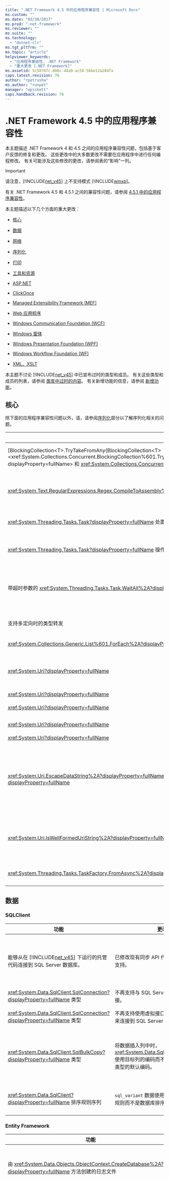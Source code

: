 ```yaml
---
title: ".NET Framework 4.5 中的应用程序兼容性 | Microsoft Docs"
ms.custom: ""
ms.date: "03/30/2017"
ms.prod: ".net-framework"
ms.reviewer: ""
ms.suite: ""
ms.technology: 
  - "dotnet-clr"
ms.tgt_pltfrm: ""
ms.topic: "article"
helpviewer_keywords: 
  - "应用程序兼容性, .NET Framework"
  - "重大更改 [.NET Framework]"
ms.assetid: 5c50747c-806c-44a9-ac58-5bbe12a284fa
caps.latest.revision: 76
author: "rpetrusha"
ms.author: "ronpet"
manager: "wpickett"
caps.handback.revision: 76
---
```

# .NET Framework 4.5 中的应用程序兼容性
本主题描述 .NET Framework 4 和 4.5 之间的应用程序兼容性问题，包括基于客户反馈的修复和更改。 这些更改中的大多数更改不需要在应用程序中进行任何编程修改。 有关可能涉及这些修改的更改，请参阅表的“影响”一列。  
  
> [!IMPORTANT]
>  请注意，[!INCLUDE[net_v45](../../../includes/net-v45-md.md)] 上不支持模式 [!INCLUDE[winxp](../../../includes/winxp-md.md)]。  
  
 有关 .NET Framework 4.5 和 4.5.1 之间的兼容性问题，请参阅 [4.5.1 中的应用程序兼容性](../../../docs/framework/migration-guide/application-compatibility-in-the-net-framework-4-5-1.md)。  
  
 本主题描述以下几个方面的重大更改：  
  
-   [核心](#core)  
  
-   [数据](#sql)  
  
-   [网络](#network)  
  
-   [序列化](#serialize)  
  
-   [打印](#Printing)  
  
-   [工具和资源](#tools)  
  
-   [ASP.NET](#asp)  
  
-   [ClickOnce](#ClickOnce)  
  
-   [Managed Extensibility Framework \(MEF\)](#mef)  
  
-   [Web 应用程序](#web)  
  
-   [Windows Communication Foundation \(WCF\)](#wcf)  
  
-   [Windows 窗体](#winForms)  
  
-   [Windows Presentation Foundation \(WPF\)](#wpf)  
  
-   [Windows Workflow Foundation (WF)](../../../docs/framework/migration-guide/application-compatibility-in-the-net-framework-4-5.md#wwf)  
  
-   [XML、XSLT](#xml)  
  
 本主题不讨论 [!INCLUDE[net_v45](../../../includes/net-v45-md.md)] 中已宣布过时的类型和成员。 有关这些类型和成员的列表，请参阅 [类库中过时的内容](../../../docs/framework/whats-new/whats-obsolete.md)。 有关新增功能的信息，请参阅 [新增功能](../../../docs/framework/whats-new/index.md)。  
  
<a name="core"></a>   
## 核心  
 除下面的应用程序兼容性问题以外，请，请参阅[序列化](#serialize)部分以了解序列化相关的问题。  
  
|功能|更改|影响|  
|--------|--------|--------|  
|[BlockingCollection\<T\>.TryTakeFromAny\(BlockingCollection\<T\>\<xref:System.Collections.Concurrent.BlockingCollection%601.TryTakeFromAny%28System.Collections.Concurrent.BlockingCollection%7B%600%7D%5B%5D%2C%600%40%29?displayProperty=fullName> 和 <xref:System.Collections.Concurrent.BlockingCollection%601.TakeFromAny%2A?displayProperty=fullName> 方法|[BlockingCollection\<T\>.TryTakeFromAny\(BlockingCollection\<T\>\<xref:System.Collections.Concurrent.BlockingCollection%601.TryTakeFromAny%28System.Collections.Concurrent.BlockingCollection%7B%600%7D%5B%5D%2C%600%40%29?displayProperty=fullName> 方法不再返回 \-1 或不再引发异常。 如果其中一个集合标记为已完成，则 <xref:System.Collections.Concurrent.BlockingCollection%601.TakeFromAny%2A?displayProperty=fullName> 方法将不再引发异常。|当其中一个集合为空或已完成，但其他集合仍具有可检索的项时，可通过此更改来使用这些集合。|  
|<xref:System.Text.RegularExpressions.Regex.CompileToAssembly%2A?displayProperty=fullName>|如果已编译的正则表达式的程序集使用 [!INCLUDE[net_v45](../../../includes/net-v45-md.md)] 生成但却面向 [!INCLUDE[net_v40_short](../../../includes/net-v40-short-md.md)]，则在安装了 [!INCLUDE[net_v40_short](../../../includes/net-v40-short-md.md)] 的系统上尝试使用该程序集的正则表达式之一时，将引发异常。|若要解决此问题，可执行下列操作之一：<br /><br /> 使用 [!INCLUDE[net_v40_short](../../../includes/net-v40-short-md.md)] 生成包含正则表达式的程序集。<br /><br /> 使用已解释的正则表达式。|  
|<xref:System.Threading.Tasks.Task?displayProperty=fullName> 处置|除 `Task.IAsyncResult.AsyncWaitHandle` 之外，<xref:System.Threading.Tasks.Task?displayProperty=fullName> 方法在处置对象后不再引发 <xref:System.ObjectDisposedException> 异常。|此更改支持缓存任务的使用。 例如，方法会返回一个缓存任务来表示已完成的操作，而不是分配新任务。 在以前的 .NET Framework 版本中无法执行此操作，因为任务的任何使用者都可以处置它（呈现为不可用）。|  
|<xref:System.Threading.Tasks.Task?displayProperty=fullName> 操作中未观察到的异常|由于 <xref:System.Threading.Tasks.Task?displayProperty=fullName> 类表示异步操作，它捕获在异步处理过程中出现的所有非严重异常。 在 [!INCLUDE[net_v45](../../../includes/net-v45-md.md)] 中，如果未观察到异常，且代码绝不会等待任务，则异常将不再在终结器线程上传播并在垃圾回收期间不会导致进程崩溃。|此更改增强了使用 <xref:System.Threading.Tasks.Task> 类执行未观察到的异步处理的应用程序的可靠性。 前面的行为可通过为 <xref:System.Threading.Tasks.TaskScheduler.UnobservedTaskException?displayProperty=fullName> 事件提供相应的处理程序来还原。|  
|带超时参数的 <xref:System.Threading.Tasks.Task.WaitAll%2A?displayProperty=fullName> 方法|在 [!INCLUDE[net_v40_long](../../../includes/net-v40-long-md.md)] 中，这些方法的行为不一致。 当超时到期时，如果在调用此方法之前已完成或已取消一个或多个任务，则此方法会引发 <xref:System.AggregateException> 异常。 在超时到期时，如果在调用此方法之前尚未完成或取消任何任务，但在调用此方法之后，一个或多个任务进入了这些状态，则该方法返回 `false`。<br /><br /> 在 [!INCLUDE[net_v45](../../../includes/net-v45-md.md)] 中，如果当超时间间隔到期时仍有任务在运行，则这些方法重载将返回 `false`；仅当取消某个输入任务（无论是在方法调用之前还是之后取消）且没有任务仍在运行时，它们将引发 <xref:System.AggregateException> 异常。|此更改可使方法的行为一致。 但是，对于应用程序代码来说，当至少一个任务出现问题或在超时过期前已被取消时，该代码可能（但可能性不大）依赖于支持超时的 <xref:System.Threading.Tasks.Task.WaitAll%2A?displayProperty=fullName> 重载来引发异常。 在这种情况下，<xref:System.Threading.Tasks.Task.IsCanceled%2A?displayProperty=fullName> 属性可用于相同的目的。|  
|支持多定向时的类型转发|利用新的 CodeDOM 功能，编译器可以针对 mscorlib.dll 的目标版本而不是 mscorlib.dll 的 [!INCLUDE[net_v45](../../../includes/net-v45-md.md)] 版本进行编译。|在 CodeDOM 查找已转发的类型的两个定义时，此更改将阻止编译器警告（以及将警告视为错误的情况下的编译失败）。 仅在单个位置混合不同的引用程序集版本时，此更改才可能产生意外的副作用。|  
|<xref:System.Collections.Generic.List%601.ForEach%2A?displayProperty=fullName>|如果修改了集合中的元素，则枚举器会引发 <xref:System.InvalidOperationException> 异常。|此更改仅适用于面向 [!INCLUDE[net_v45](../../../includes/net-v45-md.md)] 的应用程序，且应不会产生负面影响。 这将保护数据完整性并更有可能标识争用情况。|  
|<xref:System.Uri?displayProperty=fullName>|对国际资源标识符 \(IRI\) 分析进行的两项更改会影响面向 [!INCLUDE[net_v45](../../../includes/net-v45-md.md)] 的应用程序中的 URI：<br /><br /> 默认情况下，启用 [\<iriParsing\>](../../../docs/framework/configure-apps/file-schema/network/iriparsing-element-uri-settings.md)，且无法关闭。 以前，它在默认情况下是禁用的。<br /><br /> 将不再对 URI 的非宿主部分执行 Unicode 范式 C \(NFC\)。 以前，当启用 `<iriParsing>` 时，会对整个 URI 执行 NFC。|包含非 NFC（范式 C）的规范化文件名称的 URI 将不是规范化的范式 C。 如果 IRI 分析使用非规范化的字符串来访问具有规范化文件名的文件，可能会导致应用程序失败。 这只会影响面向 [!INCLUDE[net_v45](../../../includes/net-v45-md.md)] 的应用程序。|  
|<xref:System.Uri?displayProperty=fullName>|无效的 `mailto:` URL 会引发 <xref:System.Uri> 类构造函数中的异常。|这只会影响将重新编译且面向 [!INCLUDE[net_v45](../../../includes/net-v45-md.md)] 的应用程序。|  
|<xref:System.Uri?displayProperty=fullName>|在面向 [!INCLUDE[net_v45](../../../includes/net-v45-md.md)] 的应用程序中，将保留原始 URL 字符串（例如，`http://www.proseware.com/LLC./About.aspx`）中路径段末端的尾随点。 （请注意，已移除只包含一个或两个点的路径段（例如 `http://www.proseware.com/..` 或 `http://www.proseware.com/./default.htm`），但保留了含有两个以上连续点的路径段（例如 `http://localhost/dir1/.../dir2`）。|此更改仅影响面向 [!INCLUDE[net_v45](../../../includes/net-v45-md.md)] 的应用程序。 依赖将被移除的尾随点的应用程序可能会失败。|  
|<xref:System.Uri?displayProperty=fullName>|在面向 [!INCLUDE[net_v45](../../../includes/net-v45-md.md)] 的应用程序中，允许 `file://` URI 中的查询；? 字符不转译，因为它解释为路径的一部分。|此更改仅影响面向 [!INCLUDE[net_v45](../../../includes/net-v45-md.md)] 的应用程序。 依赖转译 ?  字符的应用程序可能会失败。|  
|<xref:System.Uri?displayProperty=fullName>|在面向 [!INCLUDE[net_v45](../../../includes/net-v45-md.md)] 的应用程序中，从 U\+0080 到 U\+009F 的 Unicode 控制字符被错误编码。|通常，URI 中不使用 Unicode 控制字符。|  
|<xref:System.Uri.EscapeDataString%2A?displayProperty=fullName>、<xref:System.Uri.EscapeUriString%2A?displayProperty=fullName> 和 <xref:System.Uri.UnescapeDataString%2A?displayProperty=fullName>|保留字符和非保留字符的列表现在支持 [RFC 3986](http://tools.ietf.org/html/rfc3986)。|具体更改：<br /><br /> <xref:System.Uri.EscapeDataString%2A> 根据 RFC 3986 转义保留字符。<br /><br /> <xref:System.Uri.EscapeUriString%2A> 未转义保留字符。<br /><br /> 如果 <xref:System.Uri.UnescapeDataString%2A> 遇到无效的转义序列，则它不会引发异常。<br /><br /> 未保留的转义字符已取消转义。|  
|<xref:System.Uri.IsWellFormedUriString%2A?displayProperty=fullName>|从 .NET Framework 4.5 开始，始终认为字符串的格式正确，符合 [RFC 3986](http://tools.ietf.org/html/rfc3986) 和 [RFC 3987](http://tools.ietf.org/html/rfc3987)。 在 .NET framework 以前的版本中，仅当已启用 URI 解析和 IDN 解析时，才认为字符格式正确，符合 RFC 3986 和 RFC 3987。|对于面向 .NET Framework 4.5 或更高版本的应用，此方法针对某些面向 NET Framework 早期版本的应用视为格式正确的 URI 返回 `false`。 例如，第一段中含冒号的相对 URI（如“2013.05.29\_14:33:41”）不再视为是正确的格式。<br /><br /> 请注意，此更改仅影响面向 .NET Framework 4.5 或更高版本的应用。|  
|<xref:System.Threading.Tasks.TaskFactory.FromAsync%2A?displayProperty=fullName>|现在可以通过 <xref:System.Threading.Tasks.TaskFactory.FromAsync%2A?displayProperty=fullName> 访问 <xref:System.IAsyncResult.CompletedSynchronously%2A?displayProperty=fullName> 属性。 错误的 <xref:System.IAsyncResult.CompletedSynchronously%2A?displayProperty=fullName> 实现可能会导致 <xref:System.Threading.Tasks.TaskFactory.FromAsync%2A?displayProperty=fullName> 方法调用中出现未定义的行为。|如果 <xref:System.IAsyncResult.CompletedSynchronously%2A?displayProperty=fullName> 属性的实现错误地返回 `true`，则该结果任务将无法完成。|  
  
<a name="sql"></a>   
## 数据  
  
### SQLClient  
  
|功能|更改|影响|  
|--------|--------|--------|  
|能够从在 [!INCLUDE[net_v45](../../../includes/net-v45-md.md)] 下运行的托管代码连接到 SQL Server 数据库。|已修改现有同步 API 代码路径来添加异步支持。|存在非 IFS Winsock 基本服务提供程序 \(BSP\) 或分层服务提供程序 \(LSP\) 可能会影响连接到 SQL Server 的能力。 有关详细信息，请参阅 Microsoft 支持网站上的[安装非 IFS LSP 时，SetFileCompletionNotificationModes API 导致 IO 完成端口无法正常工作](http://go.microsoft.com/fwlink/p/?LinkId=256032)。|  
|<xref:System.Data.SqlClient.SqlConnection?displayProperty=fullName> 类型|不再支持与 SQL Server 1997 数据库的连接。|在 [!INCLUDE[net_v45](../../../includes/net-v45-md.md)] 下运行的应用程序无法连接到 SQL Server 1997 数据库。|  
|<xref:System.Data.SqlClient.SqlConnection?displayProperty=fullName> 类型|不再支持使用虚拟接口适配器 \(VIA\) 协议来连接到 SQL Server 数据库。|在 [!INCLUDE[net_v45](../../../includes/net-v45-md.md)] 下运行的应用程序无法使用 VIA 连接到 SQL Server 数据库。|  
|<xref:System.Data.SqlClient.SqlBulkCopy?displayProperty=fullName> 类型|将数据插入列中时，<xref:System.Data.SqlClient.SqlBulkCopy> 使用目标列的编码而不是 `VARCHAR` 和 `CHAR` 类型的默认编码。|在目标列未使用默认编码时，此更改会消除使用此默认编码所引起的数据损坏的可能性。 在极少数情况下，如果对编码进行的更改所生成的数据过大而无法适应目标列，则现有应用程序可能会引发 <xref:System.Data.SqlClient.SqlException> 异常。|  
|<xref:System.Data.SqlClient?displayProperty=fullName> 排序规则序列|`sql_variant` 数据使用 `sql_variant` 排序规则而不是数据库排序规则。|如果数据库排序规则与 `sql_variant` 排序规则不同，则此更改将解决可能的数据损坏。 依赖损坏的数据的应用程序可能会失败。|  
  
### Entity Framework  
  
|功能|更改|影响|  
|--------|--------|--------|  
|由 <xref:System.Data.Objects.ObjectContext.CreateDatabase%2A?displayProperty=fullName> 方法创建的日志文件|当直接调用 <xref:System.Data.Objects.ObjectContext.CreateDatabase%2A> 方法或通过使用 Code First 与 SqlClient 提供程序以及连接字符串中的 `AttachDBFilename` 值来调用此方法时，它将创建一个名为 *filename*\_log.ldf 而非 *filename*.ldf 的日志文件（其中 *filename* 是 `AttachDBFilename` 值所指定的文件的名称）。|此更改通过提供根据 SQL Server 规范命名的日志文件来改进调试。 它应该不会产生意外的副作用。|  
|数据定义语言 \(DDL\) API|指定 `AttachDBFilename` 时，DDL API 的行为具有如下所示的更改：<br /><br /> 连接字符串不需要指定 `Initial Catalog` 值。 以前需要 `AttatchDBFilename` 和 `Initial Catalog`。<br /><br /> 如果指定了 `AttatchDBFilename` 和 `Initial Catalog` 并且给定 MDF 文件存在，则 <xref:System.Data.Objects.ObjectContext.DatabaseExists%2A?displayProperty=fullName> 方法会返回 `true`。 以前，它会返回 `false`。<br /><br /> 如果指定了 `AttatchDBFilename` 和 `Initial Catalog` 且给定 MDF 文件存在，则调用 <xref:System.Data.Objects.ObjectContext.DeleteDatabase%2A?displayProperty=fullName> 方法会删除文件。<br /><br /> 如果在连接字符串指定一个 <xref:System.Data.Objects.ObjectContext.DeleteDatabase%2A?displayProperty=fullName> 值，且不存在 MDF 和 `AttachDBFilename` 时调用 `Initial Catalog`，则该方法将引发 <xref:System.InvalidOperationException> 异常。 以前，它会引发 <xref:System.Data.SqlClient.SqlException> 异常。|利用这些更改，可以更轻松地生成使用 DDL API 的工具和应用程序。 这些更改会影响以下方案中的应用程序兼容性：<br /><br /> 如果 `DROP DATABASE` 返回 <xref:System.Data.Objects.ObjectContext.DeleteDatabase%2A?displayProperty=fullName>，则用户会编写直接执行 <xref:System.Data.Objects.ObjectContext.DatabaseExists%2A?displayProperty=fullName> 命令而不是调用 `true` 的代码。 如果未附加数据库但存在 MDF 文件，则会中断现有代码。<br /><br /> 用户编写希望 <xref:System.Data.Objects.ObjectContext.DeleteDatabase%2A?displayProperty=fullName> 方法在 <xref:System.Data.SqlClient.SqlException> 和 MDF 文件不存在时引发 <xref:System.InvalidOperationException> 异常而非 `Initial Catalog` 异常的代码。|  
|<xref:System.Data.Objects.ObjectContext.CreateDatabase%2A?displayProperty=fullName> 和 <xref:System.Data.Common.DbProviderServices.CreateDatabase%2A?displayProperty=fullName> 方法|如果在创建空数据库后无法创建数据库对象，则该方法会尝试删除数据库创建并传播原始的 <xref:System.Data.SqlClient.SqlException> 异常。 如果尝试删除数据库失败，则该方法将引发 <xref:System.InvalidOperationException> 异常。|此更改将阻止创建不可用的空数据库。 由于成功删除数据库将传播原始的 <xref:System.Data.SqlClient.SqlException> 异常，因此异常处理可更改一些内容。|  
|<xref:System.Data.Objects.ObjectContext.Translate%2A?displayProperty=fullName> 和 <xref:System.Data.Objects.ObjectContext.ExecuteStoreQuery%2A?displayProperty=fullName> 方法|如果 `T` 是枚举类型，则此方法将正确返回数据库中的数据。  以前不支持枚举类型，因此结果总是转换为零或转换为枚举类型。 Entity Framework 不支持的基础类型，如 <xref:System.UInt16>、<xref:System.UInt32> 和 <xref:System.UInt64>；仍返回零或被转换为含基础值零的枚举类型。|枚举支持是 [!INCLUDE[net_v45](../../../includes/net-v45-md.md)] 中 Entity Framework 的新增功能。 但是，如果开发人员代码取决于为零的结果，则会由于特定代码导致应用程序错误。|  
  
### LINQ  
  
|功能|更改|影响|  
|--------|--------|--------|  
|<xref:System.Linq.Enumerable.Empty%2A?displayProperty=fullName> 方法|该方法返回缓存的内部实例，而不是返回新的 <xref:System.Collections.Generic.IEnumerable%601> 类型。|此更改可增强性能。 但是，依赖于从多个对 <xref:System.Linq.Enumerable.Empty%2A?displayProperty=fullName> 的调用中获取两个唯一空类型的代码将失败。|  
  
<a name="network"></a>   
## 网络  
  
|功能|更改|影响|  
|--------|--------|--------|  
|<xref:System.Net.PeerToPeer.Collaboration?displayProperty=fullName> 命名空间的类型和成员|类型和成员在 [!INCLUDE[win8](../../../includes/win8-md.md)] 上不受支持。 尝试调用它们会引发 <xref:System.PlatformNotSupportedException> 异常。|应用程序不能再使用 [!INCLUDE[win8](../../../includes/win8-md.md)] 上的这些类型和成员。|  
|<xref:System.Net.Mail.MailMessage> 对象的序列化和反序列化。|在 .NET Framework 4.5 中，电子邮件可以包含非 ASCII 字符。 在 .NET Framework 4 中，仅支持 ASCII 字符。|包含非 ASCII 字符并在 .NET Framework 4.5 下序列化的 <xref:System.Net.Mail.MailMessage> 对象不能在 .NET Framework 4 下进行反序列化。|  
  
<a name="Printing"></a>   
## 打印  
  
|功能|更改|影响|  
|--------|--------|--------|  
|<xref:System.Printing.PrintSystemJobInfo.JobStream%2A?displayProperty=fullName>|此属性将公开打印作业的流，并允许用户通过写入该流将原始数据发送到基础操作系统打印组件。<br /><br /> 从 Windows 操作系统的 Windows 8 和更高版本上的 .NET Framework 4.5 开始，写入到此流的数据必须采用作为包流的 XPS 格式。|若要输出打印内容，可以执行下列任一操作：<br /><br /> 使用 <xref:System.Windows.Xps.XpsDocumentWriter> 类输出打印内容。 这是建议的替代项。<br /><br /> 确保发送给 <xref:System.Printing.PrintSystemJobInfo.JobStream%2A?displayProperty=fullName> 属性返回的流的数据作为包流采用 XPS 格式。|  
  
<a name="serialize"></a>   
## 序列化  
  
|功能|更改|影响|  
|--------|--------|--------|  
|使用 <xref:System.Xml.Serialization.XmlSerializer> 类进行序列化|在 WCF 4.5 中，对 <xref:System.Xml.Serialization.XmlSerializer> 类进行了优化以消除它对 C\# 编译器的依赖。 此更改为冷启动方案带来了显著的性能提升。|此更改可能在 WCF 4 中编译而针对 WCF 4.5 运行的 XML 序列化代码中引发问题。 如果在 WCF 4.5 中运行现有 XML 序列化代码时遇到任何问题，请使用下面的配置元素还原为 WCF 4 中的 XmlSerializer 行为：<br /><br /> `<configuration>    <system.xml.serialization>    <xmlSerializer useLegacySerializerGeneration="true"/>    </system.xml.serialization> </configuration>`|  
|使用 <xref:System.Runtime.Serialization.Formatters.Soap.SoapFormatter?displayProperty=fullName> 类进行的序列化和反序列化|使用 <xref:System.Runtime.Serialization.Formatters.Soap.SoapFormatter> 的序列化可以编码对象的内部状态，不能保证不同版本的 .NET Framework 会具有相同的对象内部状态。  存在差异时，在某个版本的 .NET Framework 中进行序列化的内容在其他版本的 .NET Framework 上进行反序列化时可能会失败。|<xref:System.Runtime.Serialization.Formatters.Soap.SoapFormatter> 类不保证版本间的兼容性。 请改用 <xref:System.Runtime.Serialization.Formatters.Binary.BinaryFormatter?displayProperty=fullName> 和 <xref:System.Runtime.Serialization.NetDataContractSerializer?displayProperty=fullName> 类。|  
  
<a name="tools"></a>   
## 工具和资源  
  
|功能|更改|影响|  
|--------|--------|--------|  
|MSBuild|当你在命令提示符处运行 MSBuild 时，它将遵从禁用特定项目的生成的解决方案配置文件。|在由 Visual Studio 调用和在命令提示符处运行时，MSBuild 的行为是相同的。 不必创建单独的解决方案或移除解决方案中的项目便可在解决方案中生成项目的子集。|  
|MSBuild|MSBuild 项目文件中的 `TreatAsLocalProperty` 属性可防止在全局级重写特定属性，包括 `OutDir` 属性。|如果 `OutDir` 是导入 MS.Common.Targets 文件后被重写的全局属性，则对 `OutDir` 属性的重写可能导致潜在中断。|  
|Windows 错误报告：Watson 存储桶|托管崩溃基于若干条件（其中一个是程序集版本）进行分类。 在 [!INCLUDE[net_v45](../../../includes/net-v45-md.md)] 中，使用文件版本而不是程序集版本。|由于程序集版本只在主要版本之间更改，因此使用文件版本（而不是程序集版本）作为能使你确定已包含在托管崩溃中的程序集的特定版本的类别。|  
|MSBuild|来自 <xref:Microsoft.Build.Evaluation.ProjectCollection?displayProperty=fullName> 集合中项目的数据不会由垃圾回收器自动回收。|如果你将项目显示加载到 <xref:Microsoft.Build.Evaluation.ProjectCollection> 集合中，则应该为集合中的每个成员调用 <xref:Microsoft.Build.Evaluation.ProjectCollection.UnloadProject%28Microsoft.Build.Evaluation.Project%29> 方法。|  
  
<a name="asp"></a>   
## ASP.NET  
  
|功能|更改|影响|  
|--------|--------|--------|  
|ASP.NET IIS 注册工具 \(aspnet\_regiis.exe\)|在 [!INCLUDE[win8](../../../includes/win8-md.md)] 上，不支持用于安装和卸载 ASP.NET 的 `–i` 和 `–u` 选项。|若要安装或卸载带 IIS 8 的 ASP.NET 4.5，请使用**“打开或关闭 Windows 功能”**对话框、服务器管理工具或 `dism.exe` 命令行工具。|  
|<xref:System.Web.UI.WebControls.EntityDataSource?displayProperty=fullName> 控件|<xref:System.Web.UI.Page.LoadComplete?displayProperty=fullName> 事件不再导致 <xref:System.Web.UI.WebControls.EntityDataSource?displayProperty=fullName> 控件针对 create\/update\/delete 参数的更改来调用数据绑定。|此更改消除到数据库的外来行程，防止重置控件的值，并生成与其他数据控件一致的行为，例如 <xref:System.Web.UI.WebControls.SqlDataSource> 和 <xref:System.Web.UI.WebControls.ObjectDataSource>。 在应用程序依赖于在 <xref:System.Web.UI.Page.LoadComplete?displayProperty=fullName> 事件中调用数据绑定的极少数情况下，此更改会产生不同的行为。|  
|<xref:System.Net.WebUtility.HtmlDecode%2A?displayProperty=fullName>、<xref:System.Net.WebUtility.UrlDecode%2A?displayProperty=fullName> 和 [System.Web.Helpers.Json.Decode](https://msdn.microsoft.com/library/system.web.helpers.json.decode.aspx) 方法|默认情况下，解码方法不再将无效的输入序列解码为无效的 UTF\-16 字符串。 相反，它们将返回原始的输入。|仅当你存储二进制数据而不是字符串中的 UTF\-16 数据时，解码器输出中的更改才会起作用。 若要显式控制此行为，请将 `aspnet:AllowRelaxedUnicodeDecoding` 元素的  of the [\<appSettings\>](http://msdn.microsoft.com/zh-cn/0d65a3f1-c522-423d-89b6-44921b6daebb) 特性设置为 `true` 以允许旧行为，或设置为 `false` 以允许当前行为。|  
|<xref:System.Net.WebUtility.HtmlEncode%2A?displayProperty=fullName> 方法|对于面向 [!INCLUDE[net_v45](../../../includes/net-v45-md.md)] 的应用程序，当基本多语言平面 \(BMP\) 外的字符传递给 <xref:System.Net.WebUtility.HtmlDecode%2A?displayProperty=fullName> 方法时，这些字符可正确往返。|此更改不应对当前应用程序有任何影响。 若要还原原始行为，请将 [\<httpRuntime\>](http://msdn.microsoft.com/library/e1f13641\(v=vs.100\).aspx) 元素的 `targetFramework` 特性设置为“4.5”以外的字符串。 还可以设置 `unicodeEncodingConformance` 配置元素的 `unicodeDecodingConformance` 和 `<webUtility>` 特性以单独控制 .NET Framework 的目标版本的行为。|  
|<xref:System.Web.HttpRequest.ContentEncoding%2A?displayProperty=fullName> 属性|禁止 UTF\-7 编码。|在某些情况下，取决于传入的 UTF\-7 数据的应用程序数据将不会正确解码。 这应该很少见，但可以使用 `aspnet:AllowUtf7RequestContentEncoding`[\<appSettings\>](http://msdn.microsoft.com/zh-cn/0d65a3f1-c522-423d-89b6-44921b6daebb) 元素的  特性来还原旧行为。|  
|<xref:System.Web.HttpUtility.JavaScriptStringEncode%2A?displayProperty=fullName>|从 [!INCLUDE[net_v45](../../../includes/net-v45-md.md)] 开始，该方法可转义 \(&\) 符。|如果你的应用程序依赖于此方法以前的行为，可将 `aspnet:JavaScriptDoNotEncodeAmpersand` 设置添加到配置文件中的 [ASP.NET appSettings 元素](http://msdn.microsoft.com/zh-cn/bb60e711-0669-4118-a54d-8dd71e009a00)中。|  
|<xref:System.Web.Security.MachineKey.Encode%2A?displayProperty=fullName> 和 <xref:System.Web.Security.MachineKey.Decode%2A?displayProperty=fullName> 方法|这些方法现在已过时。|调用这些方法的代码编译会产生编译器警告。 建议的替代项为 <xref:System.Web.Security.MachineKey.Protect%2A?displayProperty=fullName> 和 <xref:System.Web.Security.MachineKey.Unprotect%2A?displayProperty=fullName>。|  
  
<a name="ClickOnce"></a>   
## ClickOnce  
  
|功能|更改|影响|  
|--------|--------|--------|  
|通过 ClickOnce 使用 SHA\-256 代码签名证书发布的应用。|使用 SHA256 对可执行文件签名。 以前，无论代码签名证书是 SHA\-1 还是 SHA\-256，都使用 SHA1 进行签名。 这适用于：<br /><br /> 使用 Visual Studio 2012 或更高版本生成的所有应用程序。<br /><br /> 使用 Visual Studio 2010 或更早版本在安装了 .NET Framework 4.5 的系统上生成的应用程序。<br /><br /> 此外，如果安装了 .NET Framework 4.5 或更高版本，则 ClickOnce 清单也会采用 SHA\-256 签名，因为 SHA\-256 证书与编译所采用的 .NET Framework 版本无关。|更改 ClickOnce 可执行文件的签名仅影响 Windows Server 2003 系统；它们需要安装 [KB 938397](http://support.microsoft.com/kb/938397)。<br /><br /> 即使应用是面向 .NET Framework 4 或早期版本，对使用 SHA\-256 签名的清单进行更改，将引入依赖 .NET Framework 4.5 或更高版本的运行时。 此问题已在 Visual Studio 2013 Update 3 和 [!INCLUDE[net_v46](../../../includes/net-v46-md.md)] 中解决。 有关 [!INCLUDE[net_v46](../../../includes/net-v46-md.md)] 解决方法，请参阅 [运行时更改](../../../docs/framework/migration-guide/runtime-changes-in-the-net-framework-4-6.md)。|  
  
<a name="mef"></a>   
## Managed Extensibility Framework \(MEF\)  
  
|功能|更改|影响|  
|--------|--------|--------|  
|<xref:System.ComponentModel.Composition.Primitives.ComposablePartCatalog?displayProperty=fullName> 及其派生类|从 [!INCLUDE[net_v45](../../../includes/net-v45-md.md)] 开始，MEF 目录实现 <xref:System.Collections.IEnumerable>，因此不能再用于创建序列化程序（<xref:System.Xml.Serialization.XmlSerializer> 对象）。|尝试对 MEF 目录进行序列化会引发异常。|  
  
<a name="web"></a>   
## Web 应用程序  
  
|功能|更改|影响|  
|--------|--------|--------|  
|承载来自 .NET Framework 1.1 和 2.0 的控件的托管浏览器|Internet Explorer 中阻止对这些控件的承载。|Internet Explorer 将无法启动使用用于承载控件的托管浏览器的应用程序。 通过将注册表子项 HKLM\/SOFTWARE\/MICROSOFT\/.NETFramework 的 EnableIEHosting 值设置为 1（针对 x86 系统和 x64 系统的 32 位进程），并将注册表子项 HKLM\/SOFTWARE\/Wow6432Node\/Microsoft\/.NETFramework 的 EnableIEHosting 值设置为 1（针对 x64 系统的 64 位进程），可还原之前的行为。|  
  
<a name="wcf"></a>   
## Windows Communication Foundation \(WCF\)  
 除下面的应用程序兼容性问题以外，请，请参阅[序列化](#serialize)部分以了解序列化相关的问题。  
  
|功能|更改|影响|  
|--------|--------|--------|  
|超过 `maxRequestLength`（在 ASP.NET 中）或 `maxReceivedMessageSize`（在 WCF 中）的 Internet Information Services \(IIS\) 或 ASP.NET 开发服务器中所承载的 WCF Web 服务中的消息|HTTP 状态代码已从 400（错误的请求）更改为 413（请求实体太大），超过 `maxRequestLength` 或 `maxReceivedMessageSize` 设置的消息将引发 <xref:System.ServiceModel.ProtocolException> 异常。 这包括转换模式为 <xref:System.ServiceModel.TransferMode> 的情况。|在信息长度超过 ASP.NET 或 WCF 所允许的限制的情况下，此更改有利于调试。<br /><br /> 你必须基于 HTTP 400 状态代码修改执行处理的任何代码。|  
|OData URL 中的 `Replace`|默认情况下，禁用 OData URL 中的 `Replace` 方法。|如果禁用 OData `Replace`（现为默认设置），用户请求将引发异常，且请求会失败。|  
|<xref:System.ServiceModel.Web.WebServiceHost?displayProperty=fullName>|如果显式终结点已由应用程序代码添加，则 <xref:System.ServiceModel.Web.WebServiceHost?displayProperty=fullName> 对象不再添加默认终结点。|如果客户端应用程序尝试连接到默认情况下不再添加的终结点，将发生 HTTP 错误。|  
  
<a name="winForms"></a>   
## Windows 窗体  
  
|功能|更改|影响|  
|--------|--------|--------|  
|System.Drawing.dll|程序集的 `CheckForOverflowUnderflow` 属性设置为 `true`。|之前在发生溢出时，结果会在不提示的情况下被截断。 现在引发了 <xref:System.OverflowException> 异常。|  
|<xref:System.Drawing.Imaging.EncoderParameter.%23ctor%28System.Drawing.Imaging.Encoder%2CSystem.Int32%2CSystem.Int32%2CSystem.Int32%29?displayProperty=fullName> 构造函数|此构造函数已弃用。|构造函数不能在 64 位系统上运行。 请改用 <xref:System.Drawing.Imaging.EncoderParameter.%23ctor%28System.Drawing.Imaging.Encoder%2CSystem.Int32%2CSystem.Drawing.Imaging.EncoderParameterValueType%2CSystem.IntPtr%29?displayProperty=fullName> 构造函数。|  
  
<a name="wpf"></a>   
## Windows Presentation Foundation \(WPF\)  
 除下面的应用程序兼容性问题以外，请，请参阅[序列化](#serialize)部分以了解序列化相关的问题。  
  
|功能|更改|影响|  
|--------|--------|--------|  
|<xref:System.Windows.Controls.Primitives.TextBoxBase.UndoLimit%2A?displayProperty=fullName> 属性|针对 <xref:System.Windows.Controls.TextBox> 和 <xref:System.Windows.Controls.RichTextBox> 类的撤消操作的最大次数的默认限制已从 \-1（无限制）更改为 100。|此更改不应有负面影响。 但是，你可以在实例化该控件后显式设置 <xref:System.Windows.Controls.Primitives.TextBoxBase.UndoLimit%2A> 属性。|  
|<xref:System.Windows.Controls.PageRangeSelection?displayProperty=fullName> 枚举|已将 <xref:System.Windows.Controls.PageRangeSelection> 和 <xref:System.Windows.Controls.PageRangeSelection> 成员添加到枚举中。|此更改不应对现有应用程序有任何影响。 默认值为使用此枚举的现有成员的 <xref:System.Windows.Controls.PageRangeSelection?displayProperty=fullName>。|  
|<xref:System.Windows.DataTemplate> 元素|<xref:System.Windows.DataTemplate> 元素现在显示在 UI 自动化 \(UIA\) 树的控件视图中。|此更改将提高可访问性。 但是，它会影响依赖之前的 UIA 树结构来定位相邻元素的测试工具。|  
|<xref:System.Windows.Controls.TextBox.Text%2A?displayProperty=fullName> 属性及其将绑定到的属性之间的同步|在某些情况下，如果在数据绑定的写入操作期间修改属性，则 <xref:System.Windows.Controls.TextBox.Text%2A?displayProperty=fullName> 属性会反映数据绑定属性值的以前的值。|这不应有负面影响。 不过，你可以通过将 <xref:System.Windows.FrameworkCompatibilityPreferences.KeepTextBoxDisplaySynchronizedWithTextProperty%2A?displayProperty=fullName> 属性设置为 `false` 来还原以前的行为。|  
|<xref:System.Windows.Controls.TextBox?displayProperty=fullName> 属性|当 <xref:System.Windows.Controls.TextBox?displayProperty=fullName> 控件处于非活动状态时，框中已选定的文本将以与文本框处于活动状态时的颜色不同的颜色显示。|你可以通过将 <xref:System.Windows.FrameworkCompatibilityPreferences.AreInactiveSelectionHighlightBrushKeysSupported%2A?displayProperty=fullName> 属性设置为 `false` 来还原以前的行为。|  
|<xref:System.Windows.Controls.Primitives.MultiSelector.SelectedItems%2A?displayProperty=fullName>|如果派生自 <xref:System.Windows.Controls.Primitives.MultiSelector>，并且 <xref:System.Windows.Controls.Primitives.MultiSelector.CanSelectMultipleItems%2A> 设置为 `true` 的控件在其 <xref:System.Windows.Controls.Primitives.MultiSelector.SelectedItems%2A?displayProperty=fullName> 集合中有重复项，则这些重复项将多次出现。 从数据源中删除这些项（例如，通过调用 `Items.Clear`）无法将它们从 <xref:System.Windows.Controls.Primitives.MultiSelector.SelectedItems%2A?displayProperty=fullName> 集合中删除，只会删除第一个实例。<br /><br /> 随后使用 <xref:System.Windows.Controls.Primitives.MultiSelector.SelectedItems%2A?displayProperty=fullName> 集合（例如，调用 `SelectedItems.Clear`）可能会遇到问题（如 <xref:System.ArgumentException>），因为 <xref:System.Windows.Controls.Primitives.MultiSelector.SelectedItems%2A?displayProperty=fullName> 集合包含不再存在于数据源中的项。|此问题已在 [!INCLUDE[net_v462](../../../includes/net-v462-md.md)] 中得到解决。 如果 <xref:System.Windows.Controls.Primitives.MultiSelector.SelectedItems%2A?displayProperty=fullName> 集合具有重复项，则从数据源中将其删除，若想要继续使用 <xref:System.Windows.Controls.Primitives.MultiSelector.SelectedItems%2A?displayProperty=fullName> 集合，请升级到 [!INCLUDE[net_v462](../../../includes/net-v462-md.md)]。|  
|<xref:System.Windows.Threading.DispatcherSynchronizationContext.CreateCopy%2A?displayProperty=fullName>|在 [!INCLUDE[net_v40_short](../../../includes/net-v40-short-md.md)] 中，该方法返回对当前实例的引用。 在 [!INCLUDE[net_v45](../../../includes/net-v45-md.md)] 中，它会返回新的实例。|假定相等引用的代码指示将立即正确执行在正确的上下文中执行的线程。 但是，由于进行了更改，因此应对调用 <xref:System.Windows.Threading.DispatcherSynchronizationContext.CreateCopy%2A?displayProperty=fullName> 的代码进行测试。|  
|使用通过调用 <xref:System.Windows.Interop.HwndSource.AddHook%2A?displayProperty=fullName> 方法添加的处理程序来监视 `WM_POWERBROADCAST` 消息。|窗口必须通过将其句柄传递到 [RegisterPowerSettingNotification](https://msdn.microsoft.com/library/windows/desktop/aa373196.aspx) 函数来显示注册 `WM_POWERBROADCAST` 通知。 通过 [!INCLUDE[net_v40_short](../../../includes/net-v40-short-md.md)]，WPF 会自动为所有窗口执行此操作。 从 [!INCLUDE[net_v45](../../../includes/net-v45-md.md)] 开始，WPF 将自动注册一个特殊窗口，但不会自动注册大多数应用窗口。|处理 `WM_POWERBROADCAST` 通知的代码不会执行。<br /><br /> 若要继续接收 `WM_POWERBROADCAST` 通知，请调用 [RegisterPowerSettingNotification](https://msdn.microsoft.com/library/windows/desktop/aa373196.aspx) 函数，以便为 `WM_POWERBROADCAST` 通知注册 WPF 窗口（通常为主应用程序窗口）。 在使用 C\# 开发的 WPF 应用中，这还要求你选择项目属性**“生成”**选项卡上的**“允许不安全代码”**框。<br /><br /> 此外，如果要注册在应用程序关闭前不持续存在窗口，应调用 [UnregisterPowerSettingNotification](https://msdn.microsoft.com/library/windows/desktop/aa373237.aspx) 函数，并向其传递由调用 [RegisterPowerSettingNotification](https://msdn.microsoft.com/library/windows/desktop/aa373196.aspx) 函数返回的 `HPOWERNOTIFY` 句柄，从而取消注册。|  
  
<a name="wwf"></a>   
## Windows Workflow Foundation \(WF\)  
  
|功能|更改|影响|  
|--------|--------|--------|  
|System.Activities.dll 安全性|该程序集用 <xref:System.Security.AllowPartiallyTrustedCallersAttribute> 特性标记。|无法使用 <xref:System.Security.SecurityCriticalAttribute> 标记派生类。 以前，派生类型必须使用 <xref:System.Security.SecurityCriticalAttribute> 进行标记。 但是，此更改不应有实际影响。|  
|WF 3.0 类型和成员|WF 3.0 的类型和成员现在已标记为过时。|尝试编译使用 WF 3.0 类型或成员的源代码会生成一个编译器错误。 应使用 <xref:System.Activities> 命名空间中的 WF 4 类型和成员。|  
|<xref:System.Activities.Presentation.DragDropHelper?displayProperty=fullName> 类|<xref:System.Activities.Presentation.DragDropHelper> 类包括支持对多个对象进行拖放操作的新方法。 支持拖动单个对象的现有拖放方法已过时。 （有关详细信息，请参阅 [类库中过时的内容](../../../docs/framework/whats-new/whats-obsolete.md)。）|虽然旧方法已被弃用，但编译器和公共语言运行时将继续支持这些方法。 但是，新方法将提供更强大的功能。 某些现有方法的建议替换方法如下：<br /><br /> 使用 <xref:System.Activities.Presentation.DragDropHelper.DoDragMove%28System.Activities.Presentation.WorkflowViewElement%2CSystem.Windows.Point%29?displayProperty=fullName> 而非 <xref:System.Activities.Presentation.DragDropHelper.DoDragMove%28System.Activities.Presentation.WorkflowViewElement%2CSystem.Windows.Point%29?displayProperty=fullName>。<br /><br /> 使用 <xref:System.Activities.Presentation.DragDropHelper.GetCompositeView%28System.Activities.Presentation.WorkflowViewElement%29> 而非 <xref:System.Activities.Presentation.DragDropHelper.GetCompositeView%28System.Windows.DragEventArgs%29>。<br /><br /> 使用 <xref:System.Activities.Presentation.DragDropHelper.GetDraggedModelItems%28System.Windows.DragEventArgs%29> 而非 <xref:System.Activities.Presentation.DragDropHelper.GetDraggedModelItem%28System.Windows.DragEventArgs%29>。<br /><br /> 使用 <xref:System.Activities.Presentation.DragDropHelper.GetDroppedObjects%28System.Windows.DependencyObject%2CSystem.Windows.DragEventArgs%2CSystem.Activities.Presentation.EditingContext%29> 而非 <xref:System.Activities.Presentation.DragDropHelper.GetDroppedObject%28System.Windows.DependencyObject%2CSystem.Windows.DragEventArgs%2CSystem.Activities.Presentation.EditingContext%29>。|  
|对 <xref:System.Windows.Threading.Dispatcher.Invoke%2A?displayProperty=fullName> 方法的调用的重载决策|[!INCLUDE[net_v45](../../../includes/net-v45-md.md)] 添加新的重载，这些重载包含 <xref:System.Action?displayProperty=fullName> 类型的参数。 重新编译现有代码时，编译器可能将对具有 <xref:System.Windows.Threading.Dispatcher.Invoke%2A?displayProperty=fullName> 参数的 <xref:System.Delegate> 方法的调用解析为对具有 <xref:System.Windows.Threading.Dispatcher.Invoke%2A?displayProperty=fullName> 参数的 <xref:System.Action?displayProperty=fullName> 方法的调用。|如果对具有 <xref:System.Windows.Threading.Dispatcher.Invoke%2A?displayProperty=fullName> 参数的 <xref:System.Delegate> 重载的调用被解析为对具有 <xref:System.Windows.Threading.Dispatcher.Invoke%2A?displayProperty=fullName> 参数的 <xref:System.Action?displayProperty=fullName> 重载的调用，那么可能出现以下行为差异：<br /><br /> 如果出现异常，则不引发 <xref:System.Windows.Threading.Dispatcher.UnhandledExceptionFilter?displayProperty=fullName> 和 <xref:System.Windows.Threading.Dispatcher.UnhandledException?displayProperty=fullName> 事件。 相反，通过 <xref:System.Threading.Tasks.TaskScheduler.UnobservedTaskException> 事件处理异常。<br /><br /> 对某些成员（如 <xref:System.Windows.Threading.DispatcherOperation.Result%2A?displayProperty=fullName>）的调用会受阻，直到操作完成。|  
|<xref:System.Activities.Expressions.Literal%601?displayProperty=fullName> 类|关联的 <xref:System.Windows.Markup.ValueSerializer> 对象将一个 <xref:System.DateTime> 或 <xref:System.DateTimeOffset> 对象（其 `Second` 和 `Millisecond` 组件非零且（针对 <xref:System.DateTime> 值）且其 <xref:System.DateTime.Kind%2A?displayProperty=fullName> 属性不是 <xref:System.DateTimeKind>）转换为属性元素语法而不是字符串。|此更改允许 <xref:System.DateTime> 和 <xref:System.DateTimeOffset> 值往返。 假定输入 XAML 是采用特性语法的自定义 XAML 分析器将无法正常运行。|  
  
<a name="xml"></a>   
## XML、XSLT  
  
|功能|更改|影响|  
|--------|--------|--------|  
|`XDocument.Validate` 方法|如果将 <xref:System.Xml.Linq.LoadOptions?displayProperty=fullName> 值传递给 <xref:System.Xml.Linq.XDocument.Load%2A> 方法并发生验证错误，则 <xref:System.Xml.Schema.XmlSchemaException.LineNumber%2A?displayProperty=fullName> 和 <xref:System.Xml.Schema.XmlSchemaException.LinePosition%2A?displayProperty=fullName> 属性现在包含行信息。|取决于 <xref:System.Xml.Schema.XmlSchemaException.LineNumber%2A?displayProperty=fullName> 和 <xref:System.Xml.Schema.XmlSchemaException.LinePosition%2A?displayProperty=fullName> 属性的值的异常处理代码将不再有效。|  
|利用 <xref:System.Xml.XmlTextReader?displayProperty=fullName> 加载 XML 文件|DTD 实体扩展限制为 10,000,000 个字符。|加载不带 DTD 实体扩展或带有限的 DTD 实体扩展的 XML 文件不受影响。 包含了扩展到 10,000,000 个字符以上的 DTD 实体的文件将无法加载，且会立即引发异常。|  
|<xref:System.Xml.Xsl.XslCompiledTransform?displayProperty=fullName> 类的向前兼容模式|在 [!INCLUDE[net_v40_short](../../../includes/net-v40-short-md.md)] 中，XSLT 1.0 向前兼容性具有以下问题：<br /><br /> 如果其版本设置为 2.0，并且分析器遇到无法识别的 XSLT 1.0 构造，则无法加载样式表。<br /><br /> 如果将样式表版本设置为 1.1，则 `xsl:sort` 构造无法对数据进行排序。<br /><br /> 在 [!INCLUDE[net_v45](../../../includes/net-v45-md.md)] 中，这些问题已修复，并且 XSLT 1.0 向前兼容性模式可正常工作。|XSLT 1.0 向前兼容性模式现在可以像以前那样工作。|  
|XSLT 文件过于复杂时显示的异常消息|在 [!INCLUDE[net_v45](../../../includes/net-v45-md.md)] 中，XSLT 文件过于复杂时显示的错误消息的文本为“样式表太复杂”。 在早期版本中，错误消息为“XSLT 编译错误”。|取决于错误消息的文本的应用程序代码将不再有效。 但是，异常类型保持不变，因此，此更改不会造成实际影响。|  
|xsd:anyURI 的 XML 构架验证|在 [!INCLUDE[net_v45](../../../includes/net-v45-md.md)] 中，XML 架构验证更为严格。 如果使用 xsd:anyURI 来验证 URL（如 mailto 协议），则当 URL 中有空格时，验证将失败。 在 .NET Framework 的早期版本中，验证将成功。|此更改仅影响面向 [!INCLUDE[net_v45](../../../includes/net-v45-md.md)] 的应用程序。|  
  
## 请参阅  
 [类库中过时的内容](../../../docs/framework/whats-new/whats-obsolete.md)   
 [新增功能](../../../docs/framework/whats-new/index.md)   
 [应用程序兼容性](../../../docs/framework/migration-guide/application-compatibility.md)   
 [4.5.1 中的应用程序兼容性](../../../docs/framework/migration-guide/application-compatibility-in-the-net-framework-4-5-1.md)   
 [4.5.2 中的应用程序兼容性](../../../docs/framework/migration-guide/application-compatibility-in-the-net-framework-4-5-2.md)